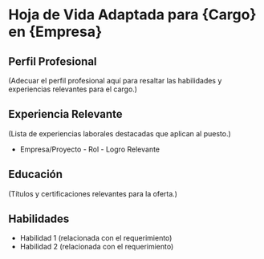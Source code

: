 # Hoja de Vida Adaptada para {Cargo} en {Empresa}

## Perfil Profesional

(Adecuar el perfil profesional aquí para resaltar las habilidades y experiencias relevantes para el cargo.)

## Experiencia Relevante

(Lista de experiencias laborales destacadas que aplican al puesto.)

- Empresa/Proyecto - Rol - Logro Relevante

## Educación

(Títulos y certificaciones relevantes para la oferta.)

## Habilidades

- Habilidad 1 (relacionada con el requerimiento)
- Habilidad 2 (relacionada con el requerimiento)
